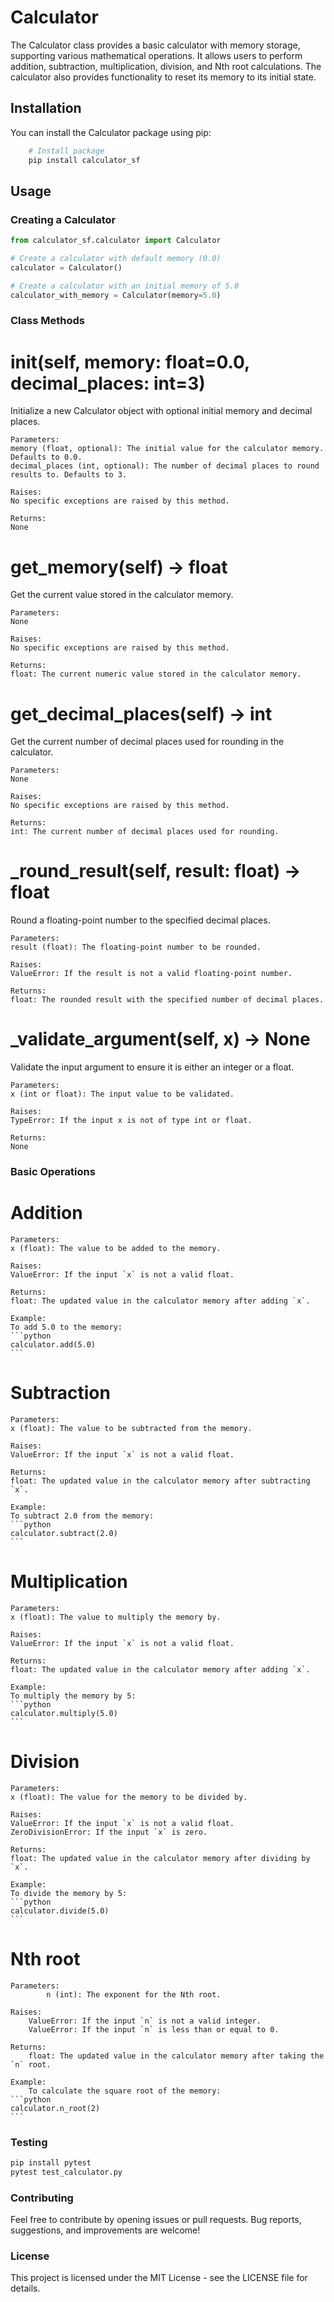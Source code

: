 # Calculator

The Calculator class provides a basic calculator with memory storage, supporting various mathematical operations. It allows users to perform addition, subtraction, multiplication, division, and Nth root calculations. The calculator also provides functionality to reset its memory to its initial state.

## Installation

You can install the Calculator package using pip:
``` bash
    # Install package
    pip install calculator_sf
```

## Usage

### Creating a Calculator

```python
from calculator_sf.calculator import Calculator

# Create a calculator with default memory (0.0)
calculator = Calculator()

# Create a calculator with an initial memory of 5.0
calculator_with_memory = Calculator(memory=5.0)
```

### Class Methods

# __init__(self, memory: float=0.0, decimal_places: int=3)
Initialize a new Calculator object with optional initial memory and decimal places.

    Parameters:
    memory (float, optional): The initial value for the calculator memory. Defaults to 0.0.
    decimal_places (int, optional): The number of decimal places to round results to. Defaults to 3.
    
    Raises:
    No specific exceptions are raised by this method.
    
    Returns:
    None
    

# get_memory(self) -> float
Get the current value stored in the calculator memory.

    Parameters:
    None
    
    Raises:
    No specific exceptions are raised by this method.
    
    Returns:
    float: The current numeric value stored in the calculator memory.

# get_decimal_places(self) -> int
Get the current number of decimal places used for rounding in the calculator.

    Parameters:
    None
    
    Raises:
    No specific exceptions are raised by this method.
    
    Returns:
    int: The current number of decimal places used for rounding.
    
# _round_result(self, result: float) -> float
Round a floating-point number to the specified decimal places.

    Parameters:
    result (float): The floating-point number to be rounded.
    
    Raises:
    ValueError: If the result is not a valid floating-point number.
    
    Returns:
    float: The rounded result with the specified number of decimal places.
    
# _validate_argument(self, x) -> None
Validate the input argument to ensure it is either an integer or a float.

    Parameters:
    x (int or float): The input value to be validated.
    
    Raises:
    TypeError: If the input x is not of type int or float.
    
    Returns:
    None

### Basic Operations
# Addition
    Parameters:
    x (float): The value to be added to the memory.

    Raises:
    ValueError: If the input `x` is not a valid float.
            
    Returns:
    float: The updated value in the calculator memory after adding `x`.

    Example:
    To add 5.0 to the memory:
    ```python
    calculator.add(5.0)
    ```
# Subtraction
    Parameters:
    x (float): The value to be subtracted from the memory.

    Raises:
    ValueError: If the input `x` is not a valid float.
            
    Returns:
    float: The updated value in the calculator memory after subtracting `x`.

    Example:
    To subtract 2.0 from the memory:
    ```python
    calculator.subtract(2.0)
    ```
# Multiplication
    Parameters:
    x (float): The value to multiply the memory by.

    Raises:
    ValueError: If the input `x` is not a valid float.
            
    Returns:
    float: The updated value in the calculator memory after adding `x`.

    Example:
    To multiply the memory by 5:
    ```python
    calculator.multiply(5.0)
    ```
# Division
    Parameters:
    x (float): The value for the memory to be divided by.

    Raises:
    ValueError: If the input `x` is not a valid float.
    ZeroDivisionError: If the input `x` is zero.
            
    Returns:
    float: The updated value in the calculator memory after dividing by `x`.

    Example:
    To divide the memory by 5:
    ```python
    calculator.divide(5.0)
    ```
# Nth root
    Parameters:
            n (int): The exponent for the Nth root.

    Raises:
        ValueError: If the input `n` is not a valid integer.
        ValueError: If the input `n` is less than or equal to 0.
            
    Returns:
        float: The updated value in the calculator memory after taking the `n` root.

    Example:
        To calculate the square root of the memory:
    ```python
    calculator.n_root(2)
    ```
### Testing
```python
pip install pytest
pytest test_calculator.py
```

### Contributing
Feel free to contribute by opening issues or pull requests. Bug reports, suggestions, and improvements are welcome!

### License
This project is licensed under the MIT License - see the LICENSE file for details.
